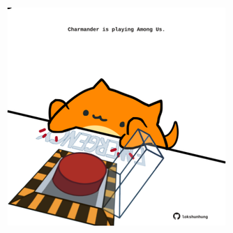<!-- built at 08/09/2024, 01:27:37 UTC -->
<p align="center">
  <img width="500" height="500" src="./ReadmeImage.svg">
</p>

